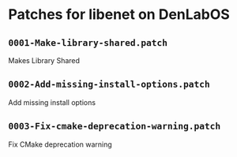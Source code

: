 # Patches for libenet on DenLabOS

## `0001-Make-library-shared.patch`

Makes Library Shared

## `0002-Add-missing-install-options.patch`

Add missing install options

## `0003-Fix-cmake-deprecation-warning.patch`

Fix CMake deprecation warning
